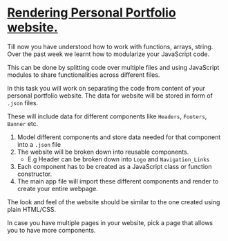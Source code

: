 # [Rendering Personal Portfolio website.](https://varunsathreya.github.io/contentstack-training/3.%20Javascript/4.%20Modular%20Portfolio%20Website/index.html)

Till now you have understood how to work with functions, arrays, string. Over the past week we learnt how to modularize your JavaScript code.

This can be done by splitting code over multiple files and using JavaScript modules to share functionalities across different files.

In this task you will work on separating the code from content of your personal portfolio website. The data for website will be stored in form of `.json` files.

These will include data for different components like `Headers`, `Footers`, `Banner` etc.

1. Model different components and store data needed for that component into a `.json` file
2. The website will be broken down into reusable components.
    - E.g Header can be broken down into `Logo` and `Navigation_Links`
3. Each component has to be created as a JavaScript class or function constructor.
4. The main app file will import these different components and render to create your entire webpage.

The look and feel of the website should be similar to the one created using plain HTML/CSS.

In case you have multiple pages in your website, pick a page that allows you to have more components.
